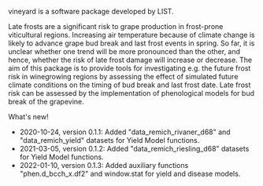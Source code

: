 vineyard is a software package developed by LIST.

Late frosts are a significant risk to grape production in
frost-prone viticultural regions. Increasing air temperature because
of climate change is likely to advance grape bud break and last frost
events in spring. So far, it is unclear whether one trend will be more
pronounced than the other, and hence, whether the risk of late frost
damage will increase or decrease. The aim of this package is to provide
tools for investigating e.g. the future frost risk in winegrowing regions
by assessing the effect of simulated future climate conditions on the
timing of bud break and last frost date. Late frost risk can be assessed
by the implementation of phenological models for bud break of the grapevine.


What's new!
- 2020-10-24, version 0.1.1: Added "data_remich_rivaner_d68" and 
              "data_remich_yield" datasets for Yield Model functions.
- 2021-03-05, version 0.1.2: Added "data_remich_riesling_d68" datasets 
              for Yield Model functions.
- 2022-01-10, version 0.1.3: Added auxiliary functions "phen.d_bcch_x.df2" and
	      window.stat for yield and disease models.
